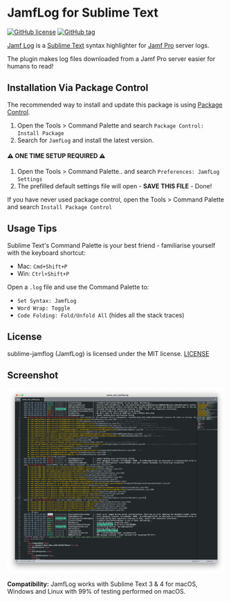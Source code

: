 JamfLog for Sublime Text
========================

[![GitHub license](https://img.shields.io/github/license/jorks/sublime-jamflog.svg)](https://github.com/jorks/sublime-jamflog/blob/master/LICENSE) [![GitHub tag](https://img.shields.io/github/tag/jorks/sublime-jamflog.svg)](https://github.com/jorks/sublime-jamflog/tags)

[Jamf Log](http://github.com/jorks/sublime-jamflog) is a [Sublime Text](http://www.sublimetext.com/) syntax highlighter for [Jamf Pro](http://jamf.com) server logs.

The plugin makes log files downloaded from a Jamf Pro server easier for humans to read!

Installation Via Package Control
------------

The recommended way to install and update this package is using [Package Control](https://packagecontrol.io/).

1. Open the Tools > Command Palette and search `Package Control: Install Package`
2. Search for `JamfLog` and install the latest version. 

#### ⚠️ ONE TIME SETUP REQUIRED ⚠️

1. Open the Tools > Command Palette.. and search `Preferences: JamfLog Settings`
2. The prefilled default settings file will open - **SAVE THIS FILE** - Done!

If you have never used package control, open the Tools > Command Palette and search `Install Package Control`


Usage Tips
----------

Sublime Text's Command Palette is your best friend - familiarise yourself with the keyboard shortcut: 

- Mac: `Cmd+Shift+P`
- Win: `Ctrl+Shift+P`

Open a `.log` file and use the Command Palette to:

- `Set Syntax: JamfLog`
- `Word Wrap: Toggle`
- `Code Folding: Fold/Unfold All` (hides all the stack traces)

License
-------

sublime-jamflog (JamfLog) is licensed under the MIT license. [LICENSE](https://raw.githubusercontent.com/jorks/sublime-jamflog/master/LICENSE)


Screenshot
----------

![screenshot](images/JamfLogExample.png)

**Compatibility:** JamfLog works with Sublime Text 3 & 4 for macOS, Windows and Linux with 99% of testing performed on macOS.